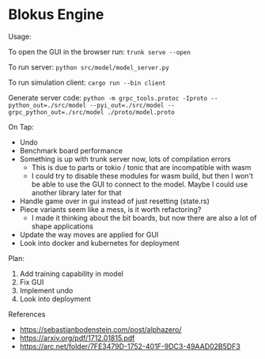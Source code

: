 # Blokus Engine

Usage:

To open the GUI in the browser run:
`trunk serve --open`

To run server:
`python src/model/model_server.py`

To run simulation client:
`cargo run --bin client`

Generate server code: `python -m grpc_tools.protoc -Iproto --python_out=./src/model --pyi_out=./src/model --grpc_python_out=./src/model ./proto/model.proto`


On Tap:
- Undo
- Benchmark board performance
- Something is up with trunk server now, lots of compilation errors
    - This is due to parts or tokio / tonic that are incompatible with wasm
    - I could try to disable these modules for wasm build, but then I won't be able to use the 
    GUI to connect to the model. Maybe I could use another library later for that
- Handle game over in gui instead of just resetting (state.rs)
- Piece variants seem like a mess, is it worth refactoring?
    - I made it thinking about the bit boards, but now there are also a lot of shape applications
- Update the way moves are applied for GUI
- Look into docker and kubernetes for deployment

Plan:
1. Add training capability in model
2. Fix GUI
3. Implement undo
4. Look into deployment

References
- https://sebastianbodenstein.com/post/alphazero/
- https://arxiv.org/pdf/1712.01815.pdf
- https://arc.net/folder/7FE3479D-1752-401F-9DC3-49AAD02B5DF3